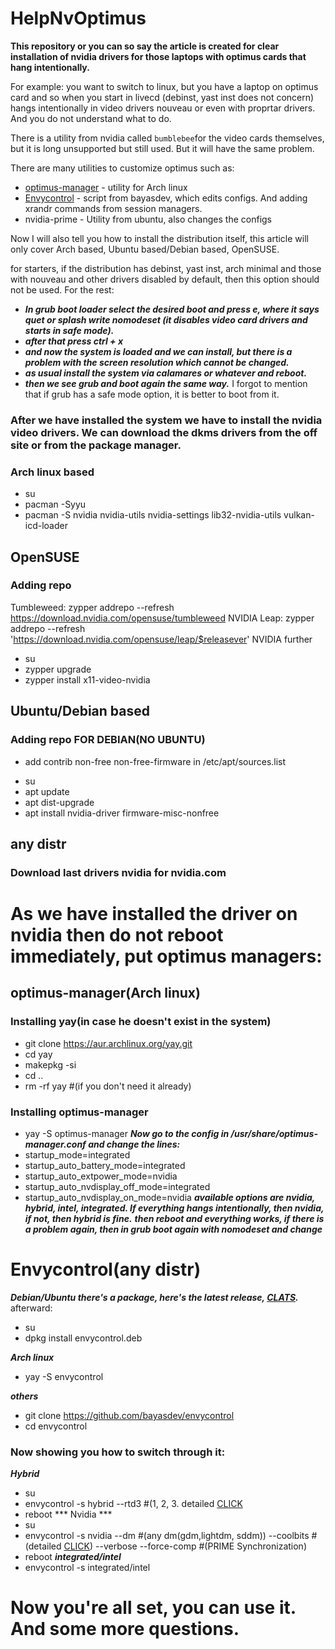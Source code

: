 # HelpNvOptimus
**This repository or you can so say the article is created for clear installation of nvidia drivers for those laptops with optimus cards that hang intentionally.**

For example: you want to switch to linux, but you have a laptop on optimus card and so when you start in livecd (debinst, yast inst does not concern) hangs intentionally in video drivers nouveau or even with proprtar drivers. And you do not understand what to do.

There is a utility from nvidia called `bumblebee`for the video cards themselves, but it is long unsupported but still used. But it will have the same problem.

There are many utilities to customize optimus such as:
* [optimus-manager](https://github.com/askannz/optimus-manager) - utility for Arch linux
* [Envycontrol](https://github.com/bayasdev/envycontrol) - script from bayasdev, which edits configs. And adding xrandr commands from session managers.
* nvidia-prime - Utility from ubuntu, also changes the configs

Now I will also tell you how to install the distribution itself, this article will only cover Arch based, Ubuntu based/Debian based, OpenSUSE. 

for starters, if the distribution has debinst, yast inst, arch minimal and those with nouveau and other drivers disabled by default, then this option should not be used. For the rest:
- ***In grub boot loader select the desired boot and press e, where it says quet or splash write nomodeset (it disables video card drivers and starts in safe mode).***
- ***after that press ctrl + x***
- ***and now the system is loaded and we can install, but there is a problem with the screen resolution which cannot be changed.***
- ***as usual install the system via calamares or whatever and reboot.***
- ***then we see grub and boot again the same way.***
I forgot to mention that if grub has a safe mode option, it is better to boot from it.

### After we have installed the system we have to install the nvidia video drivers. We can download the dkms drivers from the off site or from the package manager.
### Arch linux based
- su
- pacman -Syyu
- pacman -S nvidia nvidia-utils nvidia-settings lib32-nvidia-utils vulkan-icd-loader

## OpenSUSE
### Adding repo
Tumbleweed: zypper addrepo --refresh https://download.nvidia.com/opensuse/tumbleweed NVIDIA
Leap: zypper addrepo --refresh 'https://download.nvidia.com/opensuse/leap/$releasever' NVIDIA
further
- su
- zypper upgrade
- zypper install x11-video-nvidia

## Ubuntu/Debian based
### Adding repo FOR DEBIAN(NO UBUNTU)
* add contrib non-free non-free-firmware in /etc/apt/sources.list
- su
- apt update
- apt dist-upgrade
- apt install nvidia-driver firmware-misc-nonfree

## any distr
### Download last drivers nvidia for nvidia.com

# As we have installed the driver on nvidia then do not reboot immediately, put optimus managers:
## optimus-manager(Arch linux)
### Installing yay(in case he doesn't exist in the system)
- git clone https://aur.archlinux.org/yay.git
- cd yay
- makepkg -si
- cd ..
- rm -rf yay #(if you don't need it already)
### Installing optimus-manager
- yay -S optimus-manager
***Now go to the config in /usr/share/optimus-manager.conf and change the lines:***
- startup_mode=integrated
- startup_auto_battery_mode=integrated
- startup_auto_extpower_mode=nvidia
- startup_auto_nvdisplay_off_mode=integrated
- startup_auto_nvdisplay_on_mode=nvidia
***available options are nvidia, hybrid, intel, integrated. If everything hangs intentionally, then nvidia, if not, then hybrid is fine.***
***then reboot and everything works, if there is a problem again, then in grub boot again with nomodeset and change***

# Envycontrol(any distr)
***Debian/Ubuntu there's a package, here's the latest release, [CLATS](https://github.com/bayasdev/envycontrol/releases/tag/v3.4.0).***
afterward: 
* su
* dpkg install envycontrol.deb
           
***Arch linux***
* yay -S envycontrol

***others***
* git clone https://github.com/bayasdev/envycontrol
* cd envycontrol

### Now showing you how to switch through it:
***Hybrid***
* su
* envycontrol -s hybrid --rtd3 #(1, 2, 3. detailed [CLICK](https://github.com/bayasdev/envycontrol)
* reboot
*** Nvidia ***
* su
* envycontrol -s nvidia --dm #(any dm(gdm,lightdm, sddm)) --coolbits #(detailed [CLICK](https://github.com/bayasdev/envycontrol)) --verbose --force-comp #(PRIME Synchronization)
* reboot
***integrated/intel***
* envycontrol -s integrated/intel
# Now you're all set, you can use it. And some more questions.
